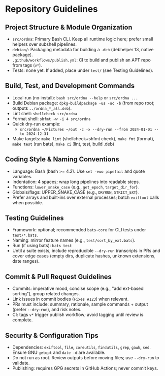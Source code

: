 # Repository Guidelines

## Project Structure & Module Organization
- `src/ordna`: Primary Bash CLI. Keep all runtime logic here; prefer small helpers over subshell pipelines.
- `debian/`: Packaging metadata for building a `.deb` (debhelper 13, native package).
- `.github/workflows/publish.yml`: CI to build and publish an APT repo from tags (`v*`).
- Tests: none yet. If added, place under `test/` (see Testing Guidelines).

## Build, Test, and Development Commands
- Local run (no install): `bash src/ordna --help` or `src/ordna ...`
- Build Debian package: `dpkg-buildpackage -us -uc -b` (from repo root; outputs `../ordna_*_all.deb`).
- Lint shell: `shellcheck src/ordna`
- Format shell: `shfmt -w -i 4 src/ordna`
- Quick dry-run example:
  - `src/ordna ~/Pictures ~/out -c -x --dry-run --from 2024-01-01 --to 2024-12-31`
 - Make targets: `make lint` (shellcheck+shfmt check), `make fmt` (format), `make test` (run bats), `make ci` (lint, test, build .deb)

## Coding Style & Naming Conventions
- Language: Bash (bash >= 4.2). Use `set -euo pipefail` and quote variables.
- Indentation: 4 spaces; wrap long pipelines into readable steps.
- Functions: `lower_snake_case` (e.g., `get_epoch`, `target_dir_for`).
- Globals/flags: UPPER_SNAKE_CASE (e.g., `DRYRUN`, `STRICT_EXT`).
- Prefer arrays and built-ins over external processes; batch `exiftool` calls when possible.

## Testing Guidelines
- Framework: optional; recommended `bats-core` for CLI tests under `test/*.bats`.
- Naming: mirror feature names (e.g., `test/sort_by_ext.bats`).
- Run (if using bats): `bats test`
- Until a suite exists, include reproducible `--dry-run` transcripts in PRs and cover edge cases (empty dirs, duplicate hashes, unknown extensions, date ranges).

## Commit & Pull Request Guidelines
- Commits: imperative mood, concise scope (e.g., "add ext-based sorting"), group related changes.
- Link issues in commit bodies (`Fixes #123`) when relevant.
- PRs must include: summary, rationale, sample commands + output (prefer `--dry-run`), and risk notes.
- CI: tags `v*` trigger publish workflow; avoid tagging until review is complete.

## Security & Configuration Tips
- Dependencies: `exiftool`, `file`, `coreutils`, `findutils`, `grep`, `gawk`, `sed`. Ensure GNU `getopt` and `date -d` are available.
- Do not run as root. Review outputs before moving files; use `--dry-run` to validate.
- Publishing: requires GPG secrets in GitHub Actions; never commit keys.
